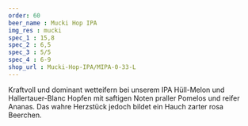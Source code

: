 ```yaml
---
order: 60
beer_name : Mucki Hop IPA
img_res : mucki
spec_1 : 15,8
spec_2 : 6,5
spec_3 : 5/5
spec_4 : 6-9
shop_url : Mucki-Hop-IPA/MIPA-0-33-L
---
```

Kraftvoll und dominant wetteifern bei unserem IPA Hüll-Melon und Hallertauer-Blanc Hopfen mit saftigen Noten praller Pomelos und reifer Ananas. Das wahre Herzstück jedoch bildet ein Hauch zarter rosa Beerchen.

